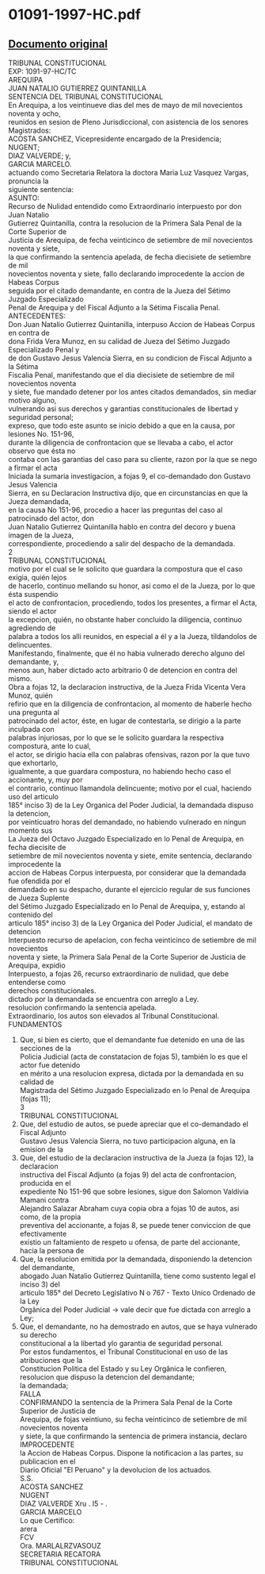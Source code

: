 
01091-1997-HC.pdf
=================
  
[Documento original](https://tc.gob.pe/jurisprudencia/1998/01091-1997-HC.pdf)  
---  
TRIBUNAL CONSTITUCIONAL  
EXP: 1091-97-HC/TC  
AREQUIPA  
JUAN NATALIO GUTIERREZ QUINTANILLA  
SENTENCIA DEL TRIBUNAL CONSTITUCIONAL  
En Arequipa, a los veintinueve dias del mes de mayo de mil novecientos noventa y ocho,  
reunidos en sesion de Pleno Jurisdiccional, con asistencia de los senores Magistrados:  
ACOSTA SANCHEZ, Vicepresidente encargado de la Presidencia;  
NUGENT;  
DIAZ VALVERDE; y,  
GARCIA MARCELO.  
actuando como Secretaria Relatora la doctora Maria Luz Vasquez Vargas, pronuncia la  
siguiente sentencia:  
ASUNTO:  
Recurso de Nulidad entendido como Extraordinario interpuesto por don Juan Natalio  
Gutierrez Quintanilla, contra la resolucion de la Primera Sala Penal de la Corte Superior de  
Justicia de Arequipa, de fecha veinticinco de setiembre de mil novecientos noventa y siete,  
la que confirmando la sentencia apelada, de fecha diecisiete de setiembre de mil  
novecientos noventa y siete, fallo declarando improcedente la accion de Habeas Corpus  
seguida por el citado demandante, en contra de la Jueza del Sétimo Juzgado Especializado  
Penal de Arequipa y del Fiscal Adjunto a la Sétima Fiscalia Penal.  
ANTECEDENTES:  
Don Juan Natalio Gutierrez Quintanilla, interpuso Accion de Habeas Corpus en contra de  
dona Frida Vera Munoz, en su calidad de Jueza del Sétimo Juzgado Especializado Penal y  
de don Gustavo Jesus Valencia Sierra, en su condicion de Fiscal Adjunto a la Sétima  
Fiscalia Penal, manifestando que el dia diecisiete de setiembre de mil novecientos noventa  
y siete, fue mandado detener por los antes citados demandados, sin mediar motivo alguno,  
vulnerando asi sus derechos y garantias constitucionales de libertad y seguridad personal;  
expreso, que todo este asunto se inicio debido a que en la causa, por lesiones No. 151-96,  
durante la diligencia de confrontacion que se llevaba a cabo, el actor observo que ésta no  
contaba con las garantias del caso para su cliente, razon por la que se nego a firmar el acta  
Iniciada la sumaria investigacion, a fojas 9, el co-demandado don Gustavo Jesus Valencia  
Sierra, en su Declaracion Instructiva dijo, que en circunstancias en que la Jueza demandada,  
en la causa No 151-96, procedio a hacer las preguntas del caso al patrocinado del actor, don  
Juan Natalio Gutierrez Quintanilla hablo en contra del decoro y buena imagen de la Jueza,  
correspondiente, procediendo a salir del despacho de la demandada.  
2  
TRIBUNAL CONSTITUCIONAL  
motivo por el cual se le solicito que guardara la compostura que el caso exigia, quién lejos  
de hacerlo, continuo mellando su honor, asi como el de la Jueza, por lo que ésta suspendio  
el acto de confrontacion, procediendo, todos los presentes, a firmar el Acta, siendo el actor  
la excepcion, quién, no obstante haber concluido la diligencia, continuo agrediendo de  
palabra a todos los alli reunidos, en especial a él y a la Jueza, tildandolos de delincuentes.  
Manifestando, finalmente, que él no habia vulnerado derecho alguno del demandante, y,  
menos aun, haber dictado acto arbitrario 0 de detencion en contra del mismo.  
Obra a fojas 12, la declaracion instructiva, de la Jueza Frida Vicenta Vera Munoz, quién  
refirio que en la diligencia de confrontacion, al momento de haberle hecho una pregunta al  
patrocinado del actor, éste, en lugar de contestarla, se dirigio a la parte inculpada con  
palabras injuriosas, por lo que se le solicito guardara la respectiva compostura, ante lo cual,  
el actor, se dirigio hacia ella con palabras ofensivas, razon por la que tuvo que exhortarlo,  
igualmente, a que guardara compostura, no habiendo hecho caso el accionante, y, muy por  
el contrario, continuo llamandola delincuente; motivo por el cual, haciendo uso del articulo  
185° inciso 3) de la Ley Organica del Poder Judicial, la demandada dispuso la detencion,  
por veinticuatro horas del demandado, no habiendo vulnerado en ningun momento sus  
La Jueza del Octavo Juzgado Especializado en lo Penal de Arequipa, en fecha diecisite de  
setiembre de mil novecientos noventa y siete, emite sentencia, declarando improcedente la  
accion de Habeas Corpus interpuesta, por considerar que la demandada fue ofendida por el  
demandado en su despacho, durante el ejercicio regular de sus funciones de Jueza Suplente  
del Sétimo Juzgado Especializado en lo Penal de Arequipa, y, estando al contenido del  
articulo 185° inciso 3) de la Ley Organica del Poder Judicial, el mandato de detencion  
Interpuesto recurso de apelacion, con fecha veinticinco de setiembre de mil novecientos  
noventa y siete, la Primera Sala Penal de la Corte Superior de Justicia de Arequipa, expidio  
Interpuesto, a fojas 26, recurso extraordinario de nulidad, que debe entenderse como  
derechos constitucionales.  
dictado por la demandada se encuentra con arreglo a Ley.  
resolucion confirmando la sentencia apelada.  
Extraordinario, los autos son elevados al Tribunal Constitucional.  
FUNDAMENTOS  
1. Que, si bien es cierto, que el demandante fue detenido en una de las secciones de la  
Policia Judicial (acta de constatacion de fojas 5), también lo es que el actor fue detenido  
en mérito a una resolucion expresa, dictada por la demandada en su calidad de  
Magistrada del Sétimo Juzgado Especializado en lo Penal de Arequipa (fojas 11);  
3  
TRIBUNAL CONSTITUCIONAL  
2. Que, del estudio de autos, se puede apreciar que el co-demandado el Fiscal Adjunto  
Gustavo Jesus Valencia Sierra, no tuvo participacion alguna, en la emision de la  
3. Que, del estudio de la declaracion instructiva de la Jueza (a fojas 12), la declaracion  
instructiva del Fiscal Adjunto (a fojas 9) del acta de confrontacion, producida en el  
expediente No 151-96 que sobre lesiones, sigue don Salomon Valdivia Mamani contra  
Alejandro Salazar Abraham cuya copia obra a fojas 10 de autos, asi como, de la propia  
preventiva del accionante, a fojas 8, se puede tener conviccion de que efectivamente  
existio un faltamiento de respeto u ofensa, de parte del accionante, hacia la persona de  
4. Que, la resolucion emitida por la demandada, disponiendo la detencion del demandante,  
abogado Juan Natalio Gutierrez Quintanilla, tiene como sustento legal el inciso 3) del  
articulo 185° del Decreto Legislativo N o 767 - Texto Unico Ordenado de la Ley  
Orgânica del Poder Judicial -> vale decir que fue dictada con arreglo a Ley;  
5. Que, el demandante, no ha demostrado en autos, que se haya vulnerado su derecho  
constitucional a la libertad ylo garantia de seguridad personal.  
Por estos fundamentos, el Tribunal Constitucional en uso de las atribuciones que la  
Constitucion Politica del Estado y su Ley Orgânica le confieren,  
resolucion que dispuso la detencion del demandante;  
la demandada;  
FALLA  
CONFIRMANDO la sentencia de la Primera Sala Penal de la Corte Superior de Justicia de  
Arequipa, de fojas veintiuno, su fecha veinticinco de setiembre de mil novecientos noventa  
y siete, la que confirmando la sentencia de primera instancia, declaro IMPROCEDENTE  
la Accion de Habeas Corpus. Dispone la notificacion a las partes, su publicacion en el  
Diario Oficial "El Peruano" y la devolucion de los actuados.  
S.S.  
ACOSTA SANCHEZ  
NUGENT  
DIAZ VALVERDE Xru .  I5 - .  
GARCIA MARCELO  
Lo que Certifico:  
arera  
FCV  
Ora. MARLALRZVASOUZ  
SECRETARIA RECATORA  
TRIBUNAL CONSTITUCIONAL
